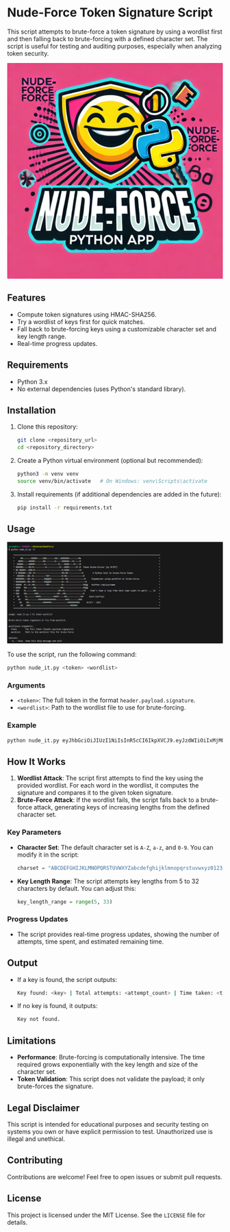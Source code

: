 # Nude-Force Token Signature Script

This script attempts to brute-force a token signature by using a wordlist first and then falling back to brute-forcing with a defined character set. The script is useful for testing and auditing purposes, especially when analyzing token security.

![Nude-Force Logo](./images/logo.png)

## Features
- Compute token signatures using HMAC-SHA256.
- Try a wordlist of keys first for quick matches.
- Fall back to brute-forcing keys using a customizable character set and key length range.
- Real-time progress updates.

## Requirements
- Python 3.x
- No external dependencies (uses Python's standard library).

## Installation
1. Clone this repository:
   ```bash
   git clone <repository_url>
   cd <repository_directory>
   ```

2. Create a Python virtual environment (optional but recommended):
   ```bash
   python3 -m venv venv
   source venv/bin/activate   # On Windows: venv\Scripts\activate
   ```

3. Install requirements (if additional dependencies are added in the future):
   ```bash
   pip install -r requirements.txt
   ```

## Usage

![Nude-Force Logo](./images/screenshot-1.png)

To use the script, run the following command:
```bash
python nude_it.py <token> <wordlist>
```

### Arguments
- `<token>`: The full token in the format `header.payload.signature`.
- `<wordlist>`: Path to the wordlist file to use for brute-forcing.

### Example
```bash
python nude_it.py eyJhbGciOiJIUzI1NiIsInR5cCI6IkpXVCJ9.eyJzdWIiOiIxMjM0NTY3ODkwIiwibmFtZSI6IkpvaG4gRG9lIiwiaWF0IjoxNTE2MjM5MDIyfQ.signature /path/to/wordlist.txt
```

## How It Works
1. **Wordlist Attack**: The script first attempts to find the key using the provided wordlist. For each word in the wordlist, it computes the signature and compares it to the given token signature.
2. **Brute-Force Attack**: If the wordlist fails, the script falls back to a brute-force attack, generating keys of increasing lengths from the defined character set.

### Key Parameters
- **Character Set**: The default character set is `A-Z`, `a-z`, and `0-9`. You can modify it in the script:
  ```python
  charset = "ABCDEFGHIJKLMNOPQRSTUVWXYZabcdefghijklmnopqrstuvwxyz0123456789"
  ```
- **Key Length Range**: The script attempts key lengths from 5 to 32 characters by default. You can adjust this:
  ```python
  key_length_range = range(5, 33)
  ```

### Progress Updates
- The script provides real-time progress updates, showing the number of attempts, time spent, and estimated remaining time.

## Output
- If a key is found, the script outputs:
  ```bash
  Key found: <key> | Total attempts: <attempt_count> | Time taken: <time_minutes> minutes
  ```
- If no key is found, it outputs:
  ```bash
  Key not found.
  ```

## Limitations
- **Performance**: Brute-forcing is computationally intensive. The time required grows exponentially with the key length and size of the character set.
- **Token Validation**: This script does not validate the payload; it only brute-forces the signature.

## Legal Disclaimer
This script is intended for educational purposes and security testing on systems you own or have explicit permission to test. Unauthorized use is illegal and unethical.

## Contributing
Contributions are welcome! Feel free to open issues or submit pull requests.

## License
This project is licensed under the MIT License. See the `LICENSE` file for details.

